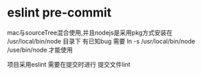 # eslint pre-commit

mac与sourceTree混合使用,并且nodejs是采用pkg方式安装在 /usr/local/bin/node 目录下
有已知bug
需要 ln -s /usr/local/bin/node /use/bin/node
才能使用



项目采用eslint
需要在提交时进行 提交文件lint




